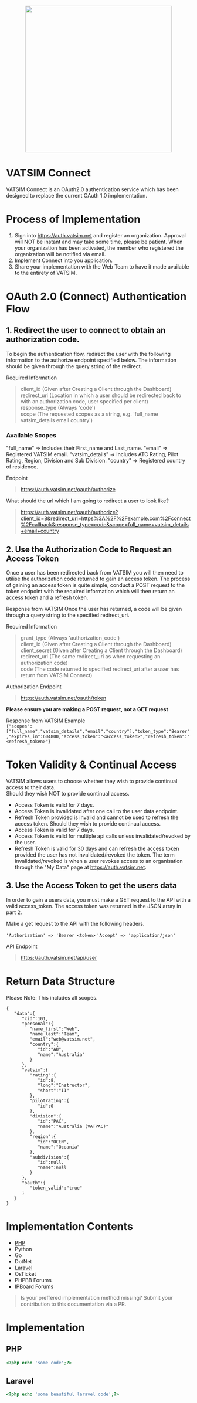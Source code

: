 <p align="center"><img src="https://www.vatsim.net/sites/default/files/vatsim_0.png" width="400"></p>

# VATSIM Connect

VATSIM Connect is an OAuth2.0 authentication service which has been designed to replace the current OAuth 1.0 implementation.

# Process of Implementation
1. Sign into https://auth.vatsim.net and register an organization. Approval will NOT be instant and may take some time, please be patient. When your organization has been activated, the member who registered the organization will be notified via email. 
2. Implement Connect into you application.
3. Share your implementation with the Web Team to have it made available to the entirety of VATSIM.

# OAuth 2.0 (Connect) Authentication Flow
## 1. Redirect the user to connect to obtain an authorization code.<br>
To begin the authentication flow, redirect the user with the following information to the authorize endpoint specified below. The information should be given through the query string of the redirect. 

Required Information

> client_id (Given after Creating a Client through the Dashboard)<br>
> redirect_uri (Location in which a user should be redirected back to with an authorization code, user specified per client)<br>
> response_type (Always 'code')<br>
> scope (The requested scopes as a string, e.g. 'full_name vatsim_details email country')<br>

### Available Scopes 
"full_name" => Includes their First_name and Last_name.
"email" => Registered VATSIM email.
"vatsim_details" => Includes ATC Rating, Pilot Rating, Region, Division and Sub Division.
"country" => Registered country of residence. 

Endpoint 

>https://auth.vatsim.net/oauth/authorize

What should the url which I am going to redirect a user to look like?

>https://auth.vatsim.net/oauth/authorize?client_id=8&redirect_uri=https%3A%2F%2Fexample.com%2Fconnect%2Fcallback&response_type=code&scope=full_name+vatsim_details+email+country

## 2. Use the Authorization Code to Request an Access Token
Once a user has been redirected back from VATSIM you will then need to utilise the authorization code returned to gain an access token. The process of gaining an access token is quite simple, conduct a POST request to the token endpoint with the required information which will then return an access token and a refresh token. 

Response from VATSIM
Once the user has returned, a code will be given through a query string to the specified redirect_uri. 

Required Information 

> grant_type (Always 'authorization_code')<br>
> client_id (Given after Creating a Client through the Dashboard)<br>
> client_secret (Given after Creating a Client through the Dashboard)<br>
> redirect_uri (The same redirect_uri as when requesting an authorization code)<br>
> code (The code returned to specified redirect_uri after a user has return from VATSIM Connect)<br>

Authorization Endpoint

> https://auth.vatsim.net/oauth/token

**Please ensure you are making a POST request, not a GET request**

Response from VATSIM Example<br>
`{"scopes":["full_name","vatsim_details","email","country"],"token_type":"Bearer","expires_in":604800,"access_token":"<access_token>","refresh_token":"<refresh_token>"}`

# Token Validity & Continual Access
VATSIM allows users to choose whether they wish to provide continual access to their data. <br>
Should they wish NOT to provide continual access. <br>
  - Access Token is valid for 7 days.
  - Access Token is invalidated after one call to the user data endpoint. 
  - Refresh Token provided is invalid and cannot be used to refresh the access token.
Should they wish to provide continual access.<br>
  - Access Token is valid for 7 days.
  - Access Token is valid for multiple api calls unless invalidated/revoked by the user.
  - Refresh Token is valid for 30 days and can refresh the access token provided the user has not invalidated/revoked the token. 
The term invalidated/revoked is when a user revokes access to an organisation through the "My Data" page at https://auth.vatsim.net.

## 3. Use the Access Token to get the users data
In order to gain a users data, you must make a GET request to the API with a valid access_token. The access token was returned in the JSON array in part 2. 

Make a get request to the API with the following headers.

```'Authorization' => 'Bearer <token>```
```'Accept' => 'application/json'```

API Endpoint
>https://auth.vatsim.net/api/user

# Return Data Structure
Please Note: This includes all scopes.
```
{
   "data":{
      "cid":101,
      "personal":{
         "name_first":"Web",
         "name_last":"Team",
         "email":"web@vatsim.net",
         "country":{
            "id":"AU",
            "name":"Australia"
         }
      },
      "vatsim":{
         "rating":{
            "id":8,
            "long":"Instructor",
            "short":"I1"
         },
         "pilotrating":{
            "id":0
         },
         "division":{
            "id":"PAC",
            "name":"Australia (VATPAC)"
         },
         "region":{
            "id":"OCEN",
            "name":"Oceania"
         },
         "subdivision":{
            "id":null,
            "name":null
         }
      },
      "oauth":{
         "token_valid":"true"
      }
   }
}
```
# Implementation Contents
  - [PHP](#php)
  - Python
  - Go
  - DotNet
  - [Laravel](#laravel)
  - OsTicket
  - PHPBB Forums
  - IPBoard Forums
 
> Is your preffered implementation method missing? Submit your contribution to this documentation via a PR.

# Implementation

## PHP
~~~php
<?php echo 'some code';?>
~~~

## Laravel
~~~php
<?php echo 'some beautiful laravel code';?>
~~~
